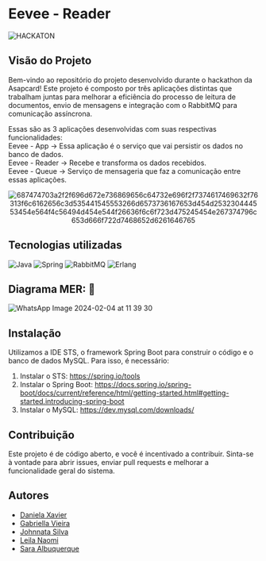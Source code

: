 # Eevee - Reader
![HACKATON](https://github.com/DanielaXavier1995/Grupo-Eeve_Asapcard-Hackathon/assets/147341840/48c8f780-bb70-4aaf-b085-0a7b844d0d5f)

## Visão do Projeto
Bem-vindo ao repositório do projeto desenvolvido durante o hackathon da Asapcard! 
Este projeto é composto por três aplicações distintas que trabalham juntas para melhorar a eficiência do processo de leitura de documentos, envio de mensagens e integração com o RabbitMQ para comunicação assíncrona.

Essas são as 3 aplicações desenvolvidas com suas respectivas funcionalidades:
<br/>Eevee - App -> Essa aplicação é o serviço que vai persistir os dados no banco de dados.
<br/>Eevee - Reader -> Recebe e transforma os dados recebidos.
<br/>Eevee - Queue -> Serviço de mensageria que faz a comunicação entre essas aplicações.

<div align="middle">
  
 ![687474703a2f2f696d672e736869656c64732e696f2f7374617469632f76313f6c6162656c3d535441545553266d6573736167653d454d253230444553454e564f4c56494d454e544f26636f6c6f723d475245454e267374796c653d666f722d7468652d6261646765](https://github.com/DanielaXavier1995/Grupo-Eeve_Asapcard-Hackathon/assets/147341840/3903ee25-3aab-4dce-8700-56f1b11b2259)
</div>

## Tecnologias utilizadas
![Java](https://img.shields.io/badge/java-%23ED8B00.svg?style=for-the-badge&logo=openjdk&logoColor=white)
![Spring](https://img.shields.io/badge/spring-%236DB33F.svg?style=for-the-badge&logo=spring&logoColor=white)
![RabbitMQ](https://img.shields.io/badge/Rabbitmq-FF6600?style=for-the-badge&logo=rabbitmq&logoColor=white)
![Erlang](https://img.shields.io/badge/Erlang-white.svg?style=for-the-badge&logo=erlang&logoColor=a90533)

## Diagrama MER: 📂
![WhatsApp Image 2024-02-04 at 11 39 30](https://github.com/DanielaXavier1995/Grupo-Eeve_Asapcard-Hackathon/assets/147341840/58d2b011-892e-4da3-aba0-ebd8085c1011)

## Instalação
Utilizamos a IDE STS, o framework Spring Boot para construir o código e o banco de dados MySQL. Para isso, é necessário:
1. Instalar o STS: https://spring.io/tools
2. Instalar o Spring Boot: https://docs.spring.io/spring-boot/docs/current/reference/html/getting-started.html#getting-started.introducing-spring-boot
3. Instalar o MySQL: https://dev.mysql.com/downloads/

## Contribuição
Este projeto é de código aberto, e você é incentivado a contribuir. Sinta-se à vontade para abrir issues, enviar pull requests e melhorar a funcionalidade geral do sistema.

## Autores
- [Daniela Xavier](https://www.linkedin.com/in/dani-xavier/)
- [Gabriella Vieira](https://www.linkedin.com/in/gabriellavieirabruno/)
- [Johnnata Silva](https://www.linkedin.com/in/johnnata-silva/)
- [Leila Naomi](https://www.linkedin.com/in/leila-naomi-souza-sugiyama/)
- [Sara Albuquerque](https://www.linkedin.com/in/saraalbuquerque/)

